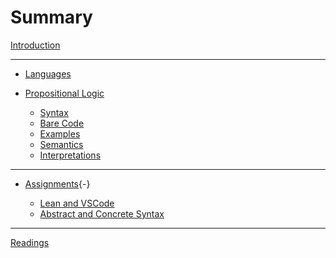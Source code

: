 
# Summary

[Introduction](./introduction.md)

---

- [Languages](./languages.md)
  
- [Propositional Logic]()

  - [Syntax](./DMT1/Lectures/L02_propLogic/formal/syntax.lean.md)
  - [Bare Code](./DMT1/Library/propLogic/syntax.lean.md)
  - [Examples](./DMT1/Lectures/L02_propLogic/formal/axioms.lean.md)
  - [Semantics](./DMT1/Lectures/L02_propLogic/formal/semantics.lean.md)
  - [Interpretations](./DMT1/Lectures/L02_propLogic/formal/interpretation.lean.md)
<!-- This is a comment and will not appear in the rendered book. - [Model Theory](./modelTheory.md)
  - [Truth Tables](./DMT1/Lectures/L03_modelTheory/truth_table.lean.md)
  - [Models](./DMT1/Lectures/L03_modelTheory/models.lean.md)
  - [Counterexamples](./DMT1/Lectures/L03_modelTheory/counterexamples.lean.md)
  - [Properties](./DMT1/Lectures/L03_modelTheory/properties.lean.md)
-->

---

- [Assignments](){-}

  - [Lean and VSCode](./Assignments/a1.md)
  - [Abstract and Concrete Syntax](./Assignments/a2.md)

---

[Readings](./resources.md)
